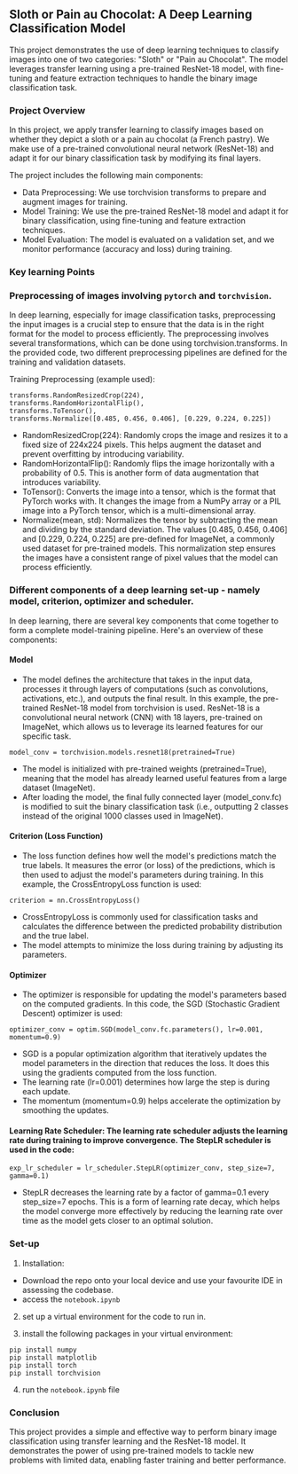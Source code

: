 ## Sloth or Pain au Chocolat: A Deep Learning Classification Model
This project demonstrates the use of deep learning techniques to classify images into one of two categories: "Sloth" or "Pain au Chocolat". The model leverages transfer learning using a pre-trained ResNet-18 model, with fine-tuning and feature extraction techniques to handle the binary image classification task.

### Project Overview
In this project, we apply transfer learning to classify images based on whether they depict a sloth or a pain au chocolat (a French pastry). We make use of a pre-trained convolutional neural network (ResNet-18) and adapt it for our binary classification task by modifying its final layers.

The project includes the following main components:
* Data Preprocessing: We use torchvision transforms to prepare and augment images for training.
* Model Training: We use the pre-trained ResNet-18 model and adapt it for binary classification, using fine-tuning and feature extraction techniques.
* Model Evaluation: The model is evaluated on a validation set, and we monitor performance (accuracy and loss) during training.

### Key learning Points 

### Preprocessing of images involving `pytorch` and `torchvision`.

In deep learning, especially for image classification tasks, preprocessing the input images is a crucial step to ensure that the data is in the right format for the model to process efficiently. The preprocessing involves several transformations, which can be done using torchvision.transforms. In the provided code, two different preprocessing pipelines are defined for the training and validation datasets.

Training Preprocessing (example used): 
```
transforms.RandomResizedCrop(224),
transforms.RandomHorizontalFlip(),
transforms.ToTensor(),
transforms.Normalize([0.485, 0.456, 0.406], [0.229, 0.224, 0.225])
```
   * RandomResizedCrop(224): Randomly crops the image and resizes it to a fixed size of 224x224 pixels. This helps augment the dataset and prevent overfitting by introducing variability.
   * RandomHorizontalFlip(): Randomly flips the image horizontally with a probability of 0.5. This is another form of data augmentation that introduces variability.
   * ToTensor(): Converts the image into a tensor, which is the format that PyTorch works with. It changes the image from a NumPy array or a PIL image into a PyTorch tensor, which is a multi-dimensional array.
   * Normalize(mean, std): Normalizes the tensor by subtracting the mean and dividing by the standard deviation. The values [0.485, 0.456, 0.406] and [0.229, 0.224, 0.225] are pre-defined for ImageNet, a commonly used dataset for pre-trained models. This normalization step ensures the images have a consistent range of pixel values that the model can process efficiently.

### Different components of a deep learning set-up - namely model, criterion, optimizer and scheduler. 
In deep learning, there are several key components that come together to form a complete model-training pipeline. Here's an overview of these components:

#### Model
* The model defines the architecture that takes in the input data, processes it through layers of computations (such as convolutions, activations, etc.), and outputs the final result. In this example, the pre-trained ResNet-18 model from torchvision is used. ResNet-18 is a convolutional neural network (CNN) with 18 layers, pre-trained on ImageNet, which allows us to leverage its learned features for our specific task.
```
model_conv = torchvision.models.resnet18(pretrained=True)
```
   * The model is initialized with pre-trained weights (pretrained=True), meaning that the model has already learned useful features from a large dataset (ImageNet).
   * After loading the model, the final fully connected layer (model_conv.fc) is modified to suit the binary classification task (i.e., outputting 2 classes instead of the original 1000 classes used in ImageNet).

#### Criterion (Loss Function)
* The loss function defines how well the model's predictions match the true labels. It measures the error (or loss) of the predictions, which is then used to adjust the model's parameters during training. In this example, the CrossEntropyLoss function is used:
```
criterion = nn.CrossEntropyLoss()
```
   * CrossEntropyLoss is commonly used for classification tasks and calculates the difference between the predicted probability distribution and the true label.
   * The model attempts to minimize the loss during training by adjusting its parameters.

#### Optimizer
* The optimizer is responsible for updating the model's parameters based on the computed gradients. In this code, the SGD (Stochastic Gradient Descent) optimizer is used:
```
optimizer_conv = optim.SGD(model_conv.fc.parameters(), lr=0.001, momentum=0.9)
```
   * SGD is a popular optimization algorithm that iteratively updates the model parameters in the direction that reduces the loss. It does this using the gradients computed from the loss function.
   * The learning rate (lr=0.001) determines how large the step is during each update.
   * The momentum (momentum=0.9) helps accelerate the optimization by smoothing the updates.

#### Learning Rate Scheduler: The learning rate scheduler adjusts the learning rate during training to improve convergence. The StepLR scheduler is used in the code:
```
exp_lr_scheduler = lr_scheduler.StepLR(optimizer_conv, step_size=7, gamma=0.1)
```
   * StepLR decreases the learning rate by a factor of gamma=0.1 every step_size=7 epochs. This is a form of learning rate decay, which helps the model converge more effectively by reducing the learning rate over time as the model gets closer to an optimal solution.

### Set-up 
1. Installation:
* Download the repo onto your local device and use your favourite IDE in assessing the codebase. 
* access the `notebook.ipynb`

2. set up a virtual environment for the code to run in.

3. install the following packages in your virtual environment: 
```
pip install numpy
pip install matplotlib
pip install torch
pip install torchvision
```

4. run the `notebook.ipynb` file 

### Conclusion
This project provides a simple and effective way to perform binary image classification using transfer learning and the ResNet-18 model. It demonstrates the power of using pre-trained models to tackle new problems with limited data, enabling faster training and better performance.

